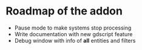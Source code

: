 # Roadmap of the addon

- Pause mode to make systems stop processing
- Write documentation with new gdscript feature
- Debug window with info of __all__ entities and filters
